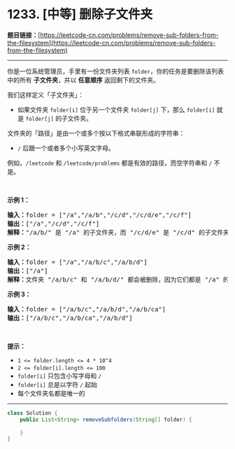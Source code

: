 # 1233. [中等] 删除子文件夹

**题目链接：**[https://leetcode-cn.com/problems/remove-sub-folders-from-the-filesystem](https://leetcode-cn.com/problems/remove-sub-folders-from-the-filesystem)

---

<div class="content__1Y2H">
 <div class="notranslate">
  <p>你是一位系统管理员，手里有一份文件夹列表 <code>folder</code>，你的任务是要删除该列表中的所有 <strong>子文件夹</strong>，并以 <strong>任意顺序</strong> 返回剩下的文件夹。</p> 
  <p>我们这样定义「子文件夹」：</p> 
  <ul> 
   <li>如果文件夹&nbsp;<code>folder[i]</code>&nbsp;位于另一个文件夹&nbsp;<code>folder[j]</code>&nbsp;下，那么&nbsp;<code>folder[i]</code>&nbsp;就是&nbsp;<code>folder[j]</code>&nbsp;的子文件夹。</li> 
  </ul> 
  <p>文件夹的「路径」是由一个或多个按以下格式串联形成的字符串：</p> 
  <ul> 
   <li><code>/</code>&nbsp;后跟一个或者多个小写英文字母。</li> 
  </ul> 
  <p>例如，<code>/leetcode</code>&nbsp;和&nbsp;<code>/leetcode/problems</code>&nbsp;都是有效的路径，而空字符串和&nbsp;<code>/</code>&nbsp;不是。</p> 
  <p>&nbsp;</p> 
  <p><strong>示例 1：</strong></p> 
  <pre class="language-text"><strong>输入：</strong>folder = ["/a","/a/b","/c/d","/c/d/e","/c/f"]
<strong>输出：</strong>["/a","/c/d","/c/f"]
<strong>解释：</strong>"/a/b/" 是 "/a" 的子文件夹，而 "/c/d/e" 是 "/c/d" 的子文件夹。
</pre> 
  <p><strong>示例 2：</strong></p> 
  <pre class="language-text"><strong>输入：</strong>folder = ["/a","/a/b/c","/a/b/d"]
<strong>输出：</strong>["/a"]
<strong>解释：</strong>文件夹 "/a/b/c" 和 "/a/b/d/" 都会被删除，因为它们都是 "/a" 的子文件夹。
</pre> 
  <p><strong>示例 3：</strong></p> 
  <pre class="language-text"><strong>输入：</strong>folder = ["/a/b/c","/a/b/d","/a/b/ca"]
<strong>输出：</strong>["/a/b/c","/a/b/ca","/a/b/d"]
</pre> 
  <p>&nbsp;</p> 
  <p><strong>提示：</strong></p> 
  <ul> 
   <li><code>1 &lt;= folder.length&nbsp;&lt;= 4 * 10^4</code></li> 
   <li><code>2 &lt;= folder[i].length &lt;= 100</code></li> 
   <li><code>folder[i]</code>&nbsp;只包含小写字母和 <code>/</code></li> 
   <li><code>folder[i]</code>&nbsp;总是以字符 <code>/</code>&nbsp;起始</li> 
   <li>每个文件夹名都是唯一的</li> 
  </ul> 
 </div>
</div>

---

```java
class Solution {
    public List<String> removeSubfolders(String[] folder) {
        
    }
}
```